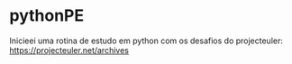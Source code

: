# pythonPE
Inicieei uma rotina de estudo em python com os desafios do projecteuler: https://projecteuler.net/archives
